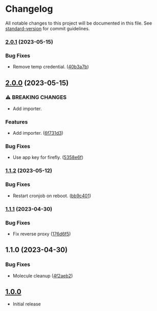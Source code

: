 # Changelog

All notable changes to this project will be documented in this file. See [standard-version](https://github.com/conventional-changelog/standard-version) for commit guidelines.

### [2.0.1](https://git.laurivan.com/Dev/ansible-role-firefly/compare/v2.0.0...v2.0.1) (2023-05-15)


### Bug Fixes

* Remove temp credential. ([40b3a7b](https://git.laurivan.com/Dev/ansible-role-firefly/commit/40b3a7b4c9089bbffbd0c9acf4b54826002169ce))

## [2.0.0](https://git.laurivan.com/Dev/ansible-role-firefly/compare/v1.1.2...v2.0.0) (2023-05-15)


### ⚠ BREAKING CHANGES

* Add importer.

### Features

* Add importer. ([6f731d3](https://git.laurivan.com/Dev/ansible-role-firefly/commit/6f731d3d9bb6d3940cfaca571e810f2ddfde7c30))


### Bug Fixes

* Use app key for firefly. ([5358e6f](https://git.laurivan.com/Dev/ansible-role-firefly/commit/5358e6f40aa760cda4ab43b7ad375db80f6bdb36))

### [1.1.2](https://git.laurivan.com/Dev/ansible-role-firefly/compare/v1.1.1...v1.1.2) (2023-05-12)


### Bug Fixes

* Restart cronjob on reboot. ([bb9c401](https://git.laurivan.com/Dev/ansible-role-firefly/commit/bb9c401379b685bc816fc124652cdd9d2e92a05a))

### [1.1.1](https://git.laurivan.com/Dev/ansible-role-firefly/compare/v1.1.0...v1.1.1) (2023-04-30)


### Bug Fixes

* Fix reverse proxy ([176d6f5](https://git.laurivan.com/Dev/ansible-role-firefly/commit/176d6f59aaec15da8f507bea01ba8dd446ff5c11))

## 1.1.0 (2023-04-30)


### Bug Fixes

* Molecule cleanup ([4f2aeb2](https://git.laurivan.com/Dev/ansible-role-firefly/commit/4f2aeb29d3e508023430189b29522e2314e2fe44))

## [1.0.0](https://github.com/equinoxel/ansible-role-firefly/tree/1.0.0)
- Initial release
